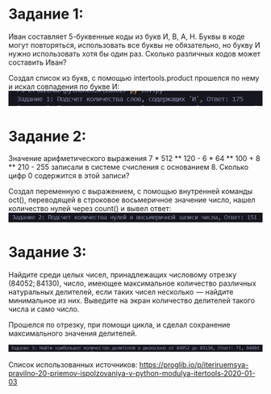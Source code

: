 # Задание 1:
Иван составляет 5-буквенные коды из букв И, В, А, Н. Буквы в коде могут повторяться, использовать все буквы не обязательно, но букву И нужно использовать хотя бы один раз. Сколько различных кодов может составить Иван?

Создал список из букв, с помощью intertools.product прошелся по нему и искал совпадения по букве И:
![!alt text](screenshots/image20250218105152.png)
# Задание 2:
Значение арифметического выражения 7 * 512 ** 120 - 6 * 64 ** 100 + 8 ** 210 - 255 записали в системе счисления с основанием 8. Сколько цифр 0 содержится в этой записи?

Создал переменную с выражением, с помощью внутренней команды oct(), переводящей в строковое восьмеричное значение число, нашел количество нулей через count() и вывел ответ:
![!alt text](screenshots/image20250218105543.png)
# Задание 3:
Найдите среди целых чисел, принадлежащих числовому отрезку (84052; 84130), число, имеющее максимальное количество различных натуральных делителей, если таких чисел несколько  — найдите минимальное из них. Выведите на экран количество делителей такого числа и само число.

Прошелся по отрезку, при помощи цикла, и сделал сохранение максимального значения делителей.

![!alt text](screenshots/image20250218105938.png)

Список использованных источников:
https://proglib.io/p/iteriruemsya-pravilno-20-priemov-ispolzovaniya-v-python-modulya-itertools-2020-01-03

